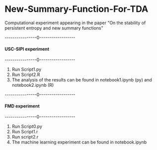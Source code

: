 # New-Summary-Function-For-TDA
Computational experiment appearing in the paper 
"On the stability of persistent entropy and 
new summary functions" 

----------------0------------------
####	USC-SIPI experiment   #####
----------------0------------------

1) Run Script1.py
2) Run Script2.R
3) The analysis of the results can be found in 
notebook1.ipynb (py) and notebook2.ipynb (R)

----------------0------------------
####	FMD experiment   #####
----------------0------------------

1) Run Script0.py
2) Run Script1.r
3) Run script2.r
4) The machine learning experiment can be found
in notebook.ipynb
